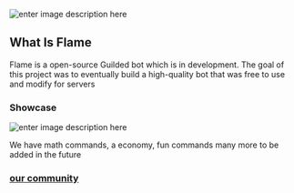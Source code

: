 ![enter image description here](https://img.guildedcdn.com/ContentMediaGenericFiles/4042555322cb162350e6cce13a61b81a-Full.webp?w=2710&h=720)
## What Is Flame

Flame is a open-source Guilded bot which is in development. The goal of this project was to eventually build a high-quality bot that was free to use
and modify for servers

### Showcase
![enter image description here](https://img.guildedcdn.com/ContentMediaGenericFiles/46d5ea982ee83befe0f0fe7662a80135-Full.webp?w=575&h=444)

We have math commands, a economy, fun commands many more to be added in the future

### [our community](https://www.guilded.gg/i/E6gNDLX2)

